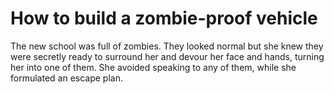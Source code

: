 How to build a zombie-proof vehicle===================================


The new school was full of zombies. They looked normal but she knew they were secretly ready to surround her and devour her face and hands, turning her into one of them. She avoided speaking to any of them, while she formulated an escape plan.
